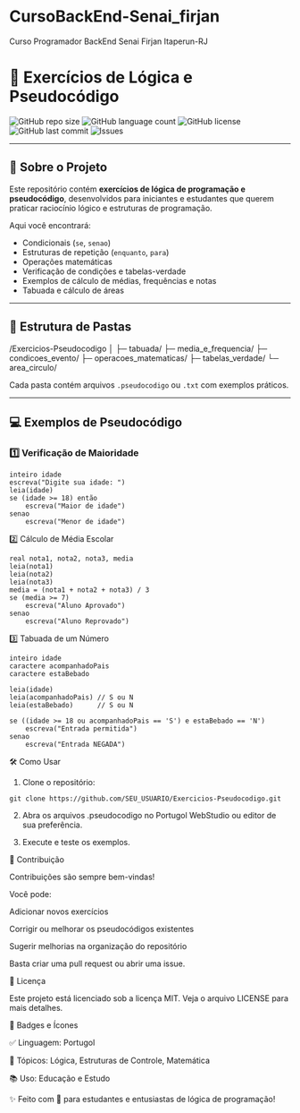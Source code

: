 # CursoBackEnd-Senai_firjan
 Curso Programador BackEnd Senai Firjan Itaperun-RJ

# 📘 Exercícios de Lógica e Pseudocódigo

![GitHub repo size](https://img.shields.io/github/repo-size/SEU_USUARIO/Exercicios-Pseudocodigo)
![GitHub language count](https://img.shields.io/github/languages/count/SEU_USUARIO/Exercicios-Pseudocodigo)
![GitHub license](https://img.shields.io/github/license/SEU_USUARIO/Exercicios-Pseudocodigo)
![GitHub last commit](https://img.shields.io/github/last-commit/SEU_USUARIO/Exercicios-Pseudocodigo)
![Issues](https://img.shields.io/github/issues/SEU_USUARIO/Exercicios-Pseudocodigo)

---

## 🎯 Sobre o Projeto

Este repositório contém **exercícios de lógica de programação e pseudocódigo**, desenvolvidos para iniciantes e estudantes que querem praticar raciocínio lógico e estruturas de programação.  

Aqui você encontrará:

- Condicionais (`se`, `senao`)  
- Estruturas de repetição (`enquanto`, `para`)  
- Operações matemáticas  
- Verificação de condições e tabelas-verdade  
- Exemplos de cálculo de médias, frequências e notas  
- Tabuada e cálculo de áreas  

---

## 📂 Estrutura de Pastas

 /Exercicios-Pseudocodigo
│
├─ tabuada/
├─ media_e_frequencia/
├─ condicoes_evento/
├─ operacoes_matematicas/
├─ tabelas_verdade/
└─ area_circulo/


Cada pasta contém arquivos `.pseudocodigo` ou `.txt` com exemplos práticos.

---

## 💻 Exemplos de Pseudocódigo

### 1️⃣ Verificação de Maioridade
```portugol
inteiro idade
escreva("Digite sua idade: ")
leia(idade)
se (idade >= 18) então
    escreva("Maior de idade")
senao
    escreva("Menor de idade")

```



2️⃣ Cálculo de Média Escolar
```
real nota1, nota2, nota3, media
leia(nota1)
leia(nota2)
leia(nota3)
media = (nota1 + nota2 + nota3) / 3
se (media >= 7)
    escreva("Aluno Aprovado")
senao
    escreva("Aluno Reprovado")
```

3️⃣ Tabuada de um Número
```
inteiro idade
caractere acompanhadoPais
caractere estaBebado

leia(idade)
leia(acompanhadoPais) // S ou N
leia(estaBebado)      // S ou N

se ((idade >= 18 ou acompanhadoPais == 'S') e estaBebado == 'N')
    escreva("Entrada permitida")
senao
    escreva("Entrada NEGADA")

```
🛠 Como Usar

1. Clone o repositório:
```
git clone https://github.com/SEU_USUARIO/Exercicios-Pseudocodigo.git

```
2. Abra os arquivos .pseudocodigo no Portugol WebStudio ou editor de sua preferência.

3. Execute e teste os exemplos.


🤝 Contribuição

Contribuições são sempre bem-vindas!

Você pode:

Adicionar novos exercícios

Corrigir ou melhorar os pseudocódigos existentes

Sugerir melhorias na organização do repositório

Basta criar uma pull request ou abrir uma issue.

📄 Licença

Este projeto está licenciado sob a licença MIT.
Veja o arquivo LICENSE
 para mais detalhes.

🎨 Badges e Ícones

✅ Linguagem: Portugol

🔢 Tópicos: Lógica, Estruturas de Controle, Matemática

📚 Uso: Educação e Estudo

✨ Feito com 💙 para estudantes e entusiastas de lógica de programação!

